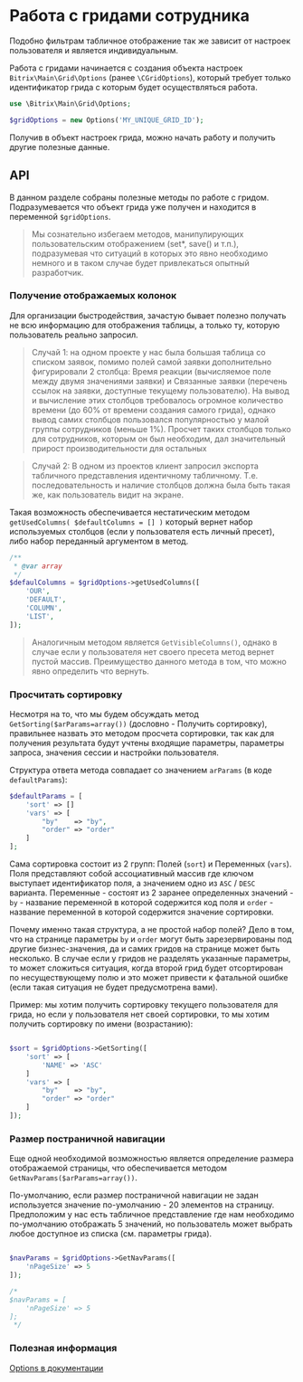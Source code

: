# Работа с гридами сотрудника

Подобно фильтрам табличное отображение так же зависит от настроек пользователя и является индивидуальным.

Работа с гридами начинается с создания объекта настроек `Bitrix\Main\Grid\Options` (ранее `\CGridOptions`), который требует только идентификатор грида с которым будет осуществляться работа.

```php
use \Bitrix\Main\Grid\Options;

$gridOptions = new Options('MY_UNIQUE_GRID_ID');
```

Получив в объект настроек грида, можно начать работу и получить другие полезные данные.


## API

В данном разделе собраны полезные методы по работе с гридом.
Подразумевается что объект грида уже получен и находится в переменной `$gridOptions`.

>Мы сознательно избегаем методов, манипулирующих пользовательским отображением (set*, save() и т.п.), подразумевая что ситуаций в которых это явно необходимо немного и в таком случае будет привлекаться опытный разработчик. 

### Получение отображаемых колонок

Для организации быстродействия, зачастую бывает полезно получать не всю информацию для отображения таблицы, а только ту, которую пользователь реально запросил.

>Случай 1: на одном проекте у нас была большая таблица со списком заявок, помимо полей самой заявки дополнительно фигурировали 2 столбца: Время реакции (вычисляемое поле между двумя значениями заявки) и Связанные заявки (перечень ссылок на заявки, доступные текущему пользователю). На вывод и вычисление этих столбцов требовалось огромное количество времени (до 60% от времени создания самого грида), однако вывод самих столбцов пользовался популярностью у малой группы сотрудников (меньше 1%). Просчет таких столбцов только для сотрудников, которым он был необходим, дал значительный прирост производительности для остальных


>Случай 2: В одном из проектов клиент запросил экспорта табличного представления идентичному табличному. Т.е. последовательность и наличие столбцов должна была быть такая же, как пользователь видит на экране. 

Такая возможность обеспечивается нестатическим методом `getUsedColumns( $defaultColumns = [] )` который вернет набор используемых столбцов (если у пользователя есть личный пресет), либо набор переданный аргументом в метод.

```php
/**
 * @var array
 */
$defaulColumns = $gridOptions->getUsedColumns([
	'OUR',
	'DEFAULT',
	'COLUMN',
	'LIST',
]);
```

>Аналогичным методом является `GetVisibleColumns()`, однако в случае если у пользователя нет своего пресета метод вернет пустой массив. Преимущество данного метода в том, что можно явно определить что вернуть.

### Просчитать сортировку

Несмотря на то, что мы будем обсуждать метод `GetSorting($arParams=array())` (дословно - Получить сортировку), правильнее назвать это методом просчета сортировки, так как для получения результата будут учтены входящие параметры, параметры запроса, значения сессии и настройки пользователя.

Структура ответа метода совпадает со значением `arParams` (в коде `defaultParams`):
```php
$defaultParams = [
	'sort' => []
	'vars' => [
		"by"    => "by",
		"order" => "order"
	]
];
```

Сама сортировка состоит из 2 групп: Полей (`sort`) и Переменных (`vars`).
Поля представляют собой ассоциативный массив где ключом выступает идентификатор поля, а значением одно из `ASC` / `DESC` варианта.
Переменные - состоят из 2 заранее определенных значений - `by` - название переменной в которой содержится код поля и `order` - название переменной в которой содержится значение сортировки.

Почему именно такая структура, а не простой набор полей? Дело в том, что на странице параметры `by` и `order` могут быть зарезервированы под другие бизнес-значения, да и самих гридов на странице может быть несколько. В случае если у гридов не разделять указанные параметры, то может сложиться ситуация, когда второй грид будет отсортирован по несуществующему полю и это может привести к фатальной ошибке (если такая ситуация не будет предусмотрена вами).

Пример: мы хотим получить сортировку текущего пользователя для грида, но если у пользователя нет своей сортировки, то мы хотим получить сортировку по имени (возрастанию):

```php

$sort = $gridOptions->GetSorting([
	'sort' => [
		'NAME' => 'ASC'
	]
	'vars' => [
		"by"    => "by",
		"order" => "order"
	]
]);
```

### Размер постраничной навигации

Еще одной необходимой возможностью является определение размера отображаемой страницы, что обеспечивается методом `GetNavParams($arParams=array())`.

По-умолчанию, если размер постраничной навигации не задан используется значение по-умолчанию - 20 элементов на страницу.
Предположим у нас есть табличное представление где нам необходимо по-умолчанию отображать 5 значений, но пользователь может выбрать любое доступное из списка (см. параметры грида).

```php

$navParams = $gridOptions->GetNavParams([
	'nPageSize' => 5
]);

/*
$navParams = [
	'nPageSize' => 5
];
 */
```

### Полезная информация

[Options в документации](https://dev.1c-bitrix.ru/api_d7/bitrix/main/grid/options/index.php)